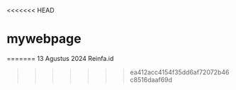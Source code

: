 <<<<<<< HEAD
# mywebpage
=======
13 Agustus 2024 Reinfa.id 

>>>>>>> ea412acc4154f35dd6af72072b46c8516daaf69d